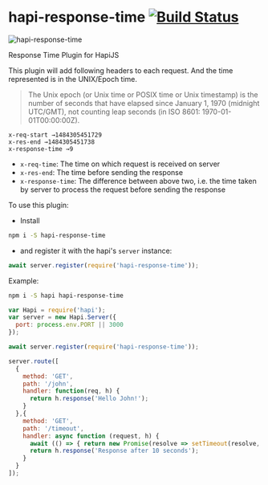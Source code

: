 # hapi-response-time [![Build Status](https://travis-ci.com/pankajpatel/hapi-response-time.svg?branch=master)](https://travis-ci.com/pankajpatel/hapi-response-time)

![hapi-response-time](https://cloud.githubusercontent.com/assets/251937/26471448/0c5f3268-41a2-11e7-850a-cbe109e18f12.png)

Response Time Plugin for HapiJS

This plugin will add following headers to each request. And the time represented is in the UNIX/Epoch time.

> The Unix epoch (or Unix time or POSIX time or Unix timestamp) is the number of seconds that have elapsed since January 1, 1970 (midnight UTC/GMT), not counting leap seconds (in ISO 8601: 1970-01-01T00:00:00Z).

```
x-req-start →1484305451729
x-res-end →1484305451738
x-response-time →9
```


- `x-req-time`: The time on which request is received on server
- `x-res-end`: The time before sending the response
- `x-response-time`: The difference between above two, i.e. the time taken by server to process the request before sending the response

To use this plugin:

- Install
```sh
npm i -S hapi-response-time
```

- and register it with the hapi's `server` instance:
```js
await server.register(require('hapi-response-time'));
```

Example:

```sh
npm i -S hapi hapi-response-time
```

```js
var Hapi = require('hapi');
var server = new Hapi.Server({
  port: process.env.PORT || 3000
});

await server.register(require('hapi-response-time'));

server.route([
  {
    method: 'GET',
    path: '/john',
    handler: function(req, h) {
      return h.response('Hello John!');
    }
  },{
    method: 'GET',
    path: '/timeout',
    handler: async function (request, h) {
      await (() => { return new Promise(resolve => setTimeout(resolve, 10000)); })();
      return h.response('Response after 10 seconds');
    }
  }
]);
```

